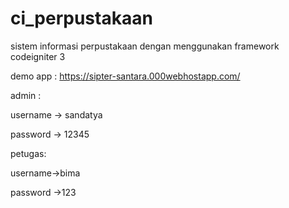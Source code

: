 # ci_perpustakaan
sistem informasi perpustakaan dengan menggunakan framework codeigniter 3 

demo app : https://sipter-santara.000webhostapp.com/

admin : 

username -> sandatya

password -> 12345

petugas:

username->bima

password ->123
